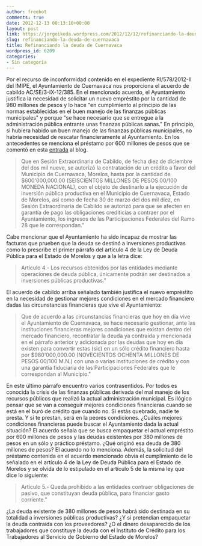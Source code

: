 ```yaml
---
author: freebot
comments: true
date: 2012-12-13 00:13:10+00:00
layout: post
link: https://jorgeikeda.wordpress.com/2012/12/12/refinanciando-la-deuda-de-cuernavaca/
slug: refinanciando-la-deuda-de-cuernavaca
title: Refinanciando la deuda de Cuernavaca
wordpress_id: 6209
categories:
- Sin categoría
---
```


Por el recurso de inconformidad contenido en el expediente RI/578/2012-II del IMIPE, el Ayuntamiento de Cuernavaca nos proporciona el acuerdo de cabildo AC/SE/3-IX-12/385. En el mencionado acuerdo, el Ayuntamiento justifica la necesidad de solicitar un nuevo empréstito por la cantidad de 980 millones de pesos y lo hace "en cumplimiento al principio de las normas establecidas en el buen manejo de las finanzas públicas municipales" y porque "se hace necesario que se entregue a la administración pública entrante unas finanzas públicas sanas." En principio, si hubiera habido un buen manejo de las finanzas públicas municipales, no habría necesidad de rescatar financieramente al Ayuntamiento. 
En los antecedentes se menciona el préstamo por 600 millones de pesos que se comentó en esta [entrada](http://www.jorgeikeda.com/wordpress/?p=4310) al blog. 




<blockquote>Que en Sesión Extraordinaria de Cabildo, de fecha diez de diciembre del dos mil nueve, se autorizó la contratación de un crédito a favor del Municipio de Cuernavaca, Morelos, hasta por la cantidad de $600'000,000.00 (SEISCIENTOS MILLONES DE PESOS 00/100 MONEDA NACIONAL), con el objeto de destinarlo a la ejecución de inversión pública productiva en el Municipio de Cuernavaca, Estado de Morelos, así como de fecha 30 de marzo del dos mil diez, en Sesión Extraordinaria de Cabildo se autorizó para que se afecten en garantía de pago las obligaciones crediticias a contraer por el Ayuntamiento, los ingresos de las Participaciones Federales del Ramo 28 que le correspondan."</blockquote>



Cabe mencionar que el Ayuntamiento ha sido incapaz de mostrar las facturas que prueben que la deuda se destinó a inversiones productivas como lo prescribe el primer párrafo del artículo 4 de la Ley de Deuda Pública para el Estado de Morelos y que a la letra dice:




<blockquote>Artículo 4.- Los recursos obtenidos por las entidades mediante operaciones de deuda pública, únicamente podrán ser destinados a inversiones públicas productivas."</blockquote>



El acuerdo de cabildo arriba señalado también justifica el nuevo empréstito en la necesidad de gestionar mejores condiciones en el mercado financiero dadas las circunstancias financieras que vive el Ayuntamiento:





<blockquote>Que de acuerdo a las circunstancias financieras que hoy en día vive el Ayuntamiento de Cuernavaca, se hace necesario gestionar, ante las instituciones financieras mejores condiciones que existan dentro del mercado financiero, recontratar la deuda ya contraída y mencionada en el párrafo anterior y adicionada por las deudas que hoy en día existen para convertir estas (sic) en un sólo crédito financiero hasta por $980'000,000.00 (NOVECIENTOS OCHENTA MILLONES DE PESOS 00/100 M.N.) con una o varias instituciones de crédito y con una garantía fiduciaria de las Participaciones Federales que le correspondan al Municipio."</blockquote>



En este último párrafo encuentro varios contrasentidos. Por todos es conocida la crisis de las finanzas públicas derivada del mal manejo de los recursos públicos que realizó la actual administración municipal.  Es ilógico pensar que se van a conseguir mejores condiciones financieras cuando se está en el buró de crédito que cuando no. Si estás quebrado, nadie te presta. Y si te prestan, será en la peores condiciones.  ¿Cuáles mejores condiciones financieras puede buscar el Ayuntamiento dada la actual situación?
El acuerdo señala que se busca empaquetar el actual empréstito por 600 millones de pesos y las deudas existentes por 380 millones de pesos en un sólo y práctico préstamo. ¿Qué originó esa deuda de 380 millones de pesos? El acuerdo no lo menciona. Además, la solicitud del préstamo contenida en el acuerdo mencionado obvia el cumplimiento de lo señalado en el artículo 4 de la Ley de Deuda Pública para el Estado de Morelos y se olvida de lo estipulado en el artículo 5 de la misma ley que dice lo siguiente:





<blockquote>Artículo 5.- Queda prohibido a las entidades contraer obligaciones de pasivo, que constituyan deuda pública, para financiar gasto corriente."</blockquote>



¿La deuda existente de 380 millones de pesos habrá sido destinada en su totalidad a inversiones públicas productivas? ¿Y si pretendían empaquetar la deuda contraída con los proveedores? ¿O el dinero desaparecido de los trabajadores que constituye la deuda con el  Instituto de Crédito para los Trabajadores al Servicio de Gobierno del Estado de Morelos? 


